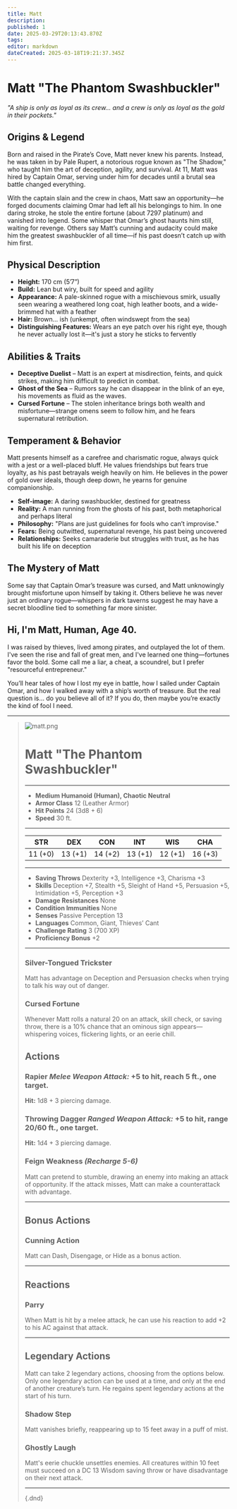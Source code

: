 ```yaml
---
title: Matt
description: 
published: 1
date: 2025-03-29T20:13:43.870Z
tags: 
editor: markdown
dateCreated: 2025-03-18T19:21:37.345Z
---
```


# Matt "The Phantom Swashbuckler"  
*"A ship is only as loyal as its crew… and a crew is only as loyal as the gold in their pockets."*  

## Origins & Legend  
Born and raised in the Pirate’s Cove, Matt never knew his parents. Instead, he was taken in by Pale Rupert, a notorious rogue known as "The Shadow," who taught him the art of deception, agility, and survival. At 11, Matt was hired by Captain Omar, serving under him for decades until a brutal sea battle changed everything.  

With the captain slain and the crew in chaos, Matt saw an opportunity—he forged documents claiming Omar had left all his belongings to him. In one daring stroke, he stole the entire fortune (about 7297 platinum) and vanished into legend. Some whisper that Omar’s ghost haunts him still, waiting for revenge. Others say Matt’s cunning and audacity could make him the greatest swashbuckler of all time—if his past doesn’t catch up with him first.  

## Physical Description  
- **Height:** 170 cm (5’7”)  
- **Build:** Lean but wiry, built for speed and agility  
- **Appearance:** A pale-skinned rogue with a mischievous smirk, usually seen wearing a weathered long coat, high leather boots, and a wide-brimmed hat with a feather  
- **Hair:** Brown… ish (unkempt, often windswept from the sea)  
- **Distinguishing Features:** Wears an eye patch over his right eye, though he never actually lost it—it's just a story he sticks to fervently  

## Abilities & Traits  
- **Deceptive Duelist** – Matt is an expert at misdirection, feints, and quick strikes, making him difficult to predict in combat.  
- **Ghost of the Sea** – Rumors say he can disappear in the blink of an eye, his movements as fluid as the waves.  
- **Cursed Fortune** – The stolen inheritance brings both wealth and misfortune—strange omens seem to follow him, and he fears supernatural retribution.  

## Temperament & Behavior  
Matt presents himself as a carefree and charismatic rogue, always quick with a jest or a well-placed bluff. He values friendships but fears true loyalty, as his past betrayals weigh heavily on him. He believes in the power of gold over ideals, though deep down, he yearns for genuine companionship.  

- **Self-image:** A daring swashbuckler, destined for greatness  
- **Reality:** A man running from the ghosts of his past, both metaphorical and perhaps literal  
- **Philosophy:** "Plans are just guidelines for fools who can’t improvise."  
- **Fears:** Being outwitted, supernatural revenge, his past being uncovered  
- **Relationships:** Seeks camaraderie but struggles with trust, as he has built his life on deception  

## The Mystery of Matt  
Some say that Captain Omar’s treasure was cursed, and Matt unknowingly brought misfortune upon himself by taking it. Others believe he was never just an ordinary rogue—whispers in dark taverns suggest he may have a secret bloodline tied to something far more sinister.  

## Hi, I'm Matt, Human, Age 40.  
I was raised by thieves, lived among pirates, and outplayed the lot of them. I've seen the rise and fall of great men, and I've learned one thing—fortunes favor the bold. Some call me a liar, a cheat, a scoundrel, but I prefer "resourceful entrepreneur."  

You’ll hear tales of how I lost my eye in battle, how I sailed under Captain Omar, and how I walked away with a ship’s worth of treasure. But the real question is… do you believe all of it? If you do, then maybe you’re exactly the kind of fool I need.  

---

> ![matt.png](/characters/matt.png)
># Matt "The Phantom Swashbuckler"  
>---  
>- **Medium Humanoid (Human), Chaotic Neutral**  
>- **Armor Class** 12 (Leather Armor)  
>- **Hit Points** 24 (3d8 + 6)  
>- **Speed** 30 ft.  
>---  
>|STR|DEX|CON|INT|WIS|CHA|  
>|---|---|---|---|---|---|  
>|11 (+0)|13 (+1)|14 (+2)|13 (+1)|12 (+1)|16 (+3)|  
>---  
>- **Saving Throws** Dexterity +3, Intelligence +3, Charisma +3  
>- **Skills** Deception +7, Stealth +5, Sleight of Hand +5, Persuasion +5, Intimidation +5, Perception +3  
>- **Damage Resistances** None  
>- **Condition Immunities** None  
>- **Senses** Passive Perception 13  
>- **Languages** Common, Giant, Thieves’ Cant  
>- **Challenge Rating** 3 (700 XP)  
>- **Proficiency Bonus** +2  
>---  
>
>### **Silver-Tongued Trickster**  
>Matt has advantage on Deception and Persuasion checks when trying to talk his way out of danger.  
>
>### **Cursed Fortune**  
>Whenever Matt rolls a natural 20 on an attack, skill check, or saving throw, there is a 10% chance that an ominous sign appears—whispering voices, flickering lights, or an eerie chill.  
>
>## **Actions**  
>### **Rapier** *Melee Weapon Attack:* +5 to hit, reach 5 ft., one target.  
>**Hit:** 1d8 + 3 piercing damage.  
>
>### **Throwing Dagger** *Ranged Weapon Attack:* +5 to hit, range 20/60 ft., one target.  
>**Hit:** 1d4 + 3 piercing damage.  
>
>### **Feign Weakness** *(Recharge 5-6)*  
>Matt can pretend to stumble, drawing an enemy into making an attack of opportunity. If the attack misses, Matt can make a counterattack with advantage.  
>
>---  
>
>## **Bonus Actions**  
>### **Cunning Action**  
>Matt can Dash, Disengage, or Hide as a bonus action.  
>
>---  
>
>## **Reactions**  
>### **Parry**  
>When Matt is hit by a melee attack, he can use his reaction to add +2 to his AC against that attack.  
>
>---  
>
>## **Legendary Actions**  
>Matt can take 2 legendary actions, choosing from the options below. Only one legendary action can be used at a time, and only at the end of another creature’s turn. He regains spent legendary actions at the start of his turn.  
>
>### **Shadow Step**  
>Matt vanishes briefly, reappearing up to 15 feet away in a puff of mist.  
>
>### **Ghostly Laugh**  
>Matt's eerie chuckle unsettles enemies. All creatures within 10 feet must succeed on a DC 13 Wisdom saving throw or have disadvantage on their next attack.  
>
>---
>
>{.dnd}
